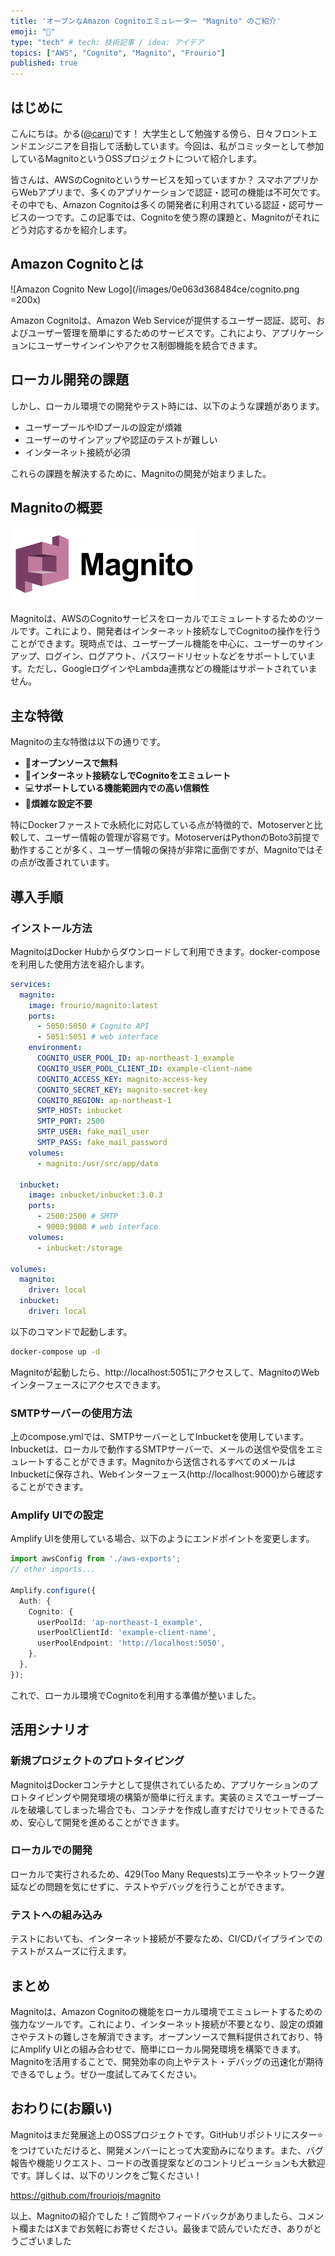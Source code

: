 ```yaml
---
title: 'オープンなAmazon Cognitoエミュレーター "Magnito" のご紹介'
emoji: "🔐"
type: "tech" # tech: 技術記事 / idea: アイデア
topics: ["AWS", "Cognito", "Magnito", "Frourio"]
published: true
---
```


## はじめに

こんにちは。かる([@caru](https://github.com/caru))です！
大学生として勉強する傍ら、日々フロントエンドエンジニアを目指して活動しています。今回は、私がコミッターとして参加しているMagnitoというOSSプロジェクトについて紹介します。

皆さんは、AWSのCognitoというサービスを知っていますか？ スマホアプリからWebアプリまで、多くのアプリケーションで認証・認可の機能は不可欠です。その中でも、Amazon Cognitoは多くの開発者に利用されている認証・認可サービスの一つです。この記事では、Cognitoを使う際の課題と、Magnitoがそれにどう対応するかを紹介します。

## Amazon Cognitoとは

![Amazon Cognito New Logo](/images/0e063d368484ce/cognito.png =200x)

Amazon Cognitoは、Amazon Web Serviceが提供するユーザー認証、認可、およびユーザー管理を簡単にするためのサービスです。これにより、アプリケーションにユーザーサインインやアクセス制御機能を統合できます。

## ローカル開発の課題

しかし、ローカル環境での開発やテスト時には、以下のような課題があります。

- ユーザープールやIDプールの設定が煩雑
- ユーザーのサインアップや認証のテストが難しい
- インターネット接続が必須

これらの課題を解決するために、Magnitoの開発が始まりました。

## Magnitoの概要

![Magnito](/images/0e063d368484ce/magnito.png)

Magnitoは、AWSのCognitoサービスをローカルでエミュレートするためのツールです。これにより、開発者はインターネット接続なしでCognitoの操作を行うことができます。現時点では、ユーザープール機能を中心に、ユーザーのサインアップ、ログイン、ログアウト、パスワードリセットなどをサポートしています。ただし、GoogleログインやLambda連携などの機能はサポートされていません。

## 主な特徴

Magnitoの主な特徴は以下の通りです。

- &#x1F91D;**オープンソースで無料**
- &#x1F50C;**インターネット接続なしでCognitoをエミュレート**
- &#x1F4BB;**サポートしている機能範囲内での高い信頼性**
- &#x1F527;**煩雑な設定不要**

特にDockerファーストで永続化に対応している点が特徴的で、Motoserverと比較して、ユーザー情報の管理が容易です。MotoserverはPythonのBoto3前提で動作することが多く、ユーザー情報の保持が非常に面倒ですが、Magnitoではその点が改善されています。

## 導入手順

### インストール方法

MagnitoはDocker Hubからダウンロードして利用できます。docker-composeを利用した使用方法を紹介します。

```yaml:compose.yml
services:
  magnito:
    image: frourio/magnito:latest
    ports:
      - 5050:5050 # Cognito API
      - 5051:5051 # web interface
    environment:
      COGNITO_USER_POOL_ID: ap-northeast-1_example
      COGNITO_USER_POOL_CLIENT_ID: example-client-name
      COGNITO_ACCESS_KEY: magnito-access-key
      COGNITO_SECRET_KEY: magnito-secret-key
      COGNITO_REGION: ap-northeast-1
      SMTP_HOST: inbucket
      SMTP_PORT: 2500
      SMTP_USER: fake_mail_user
      SMTP_PASS: fake_mail_password
    volumes:
      - magnito:/usr/src/app/data

  inbucket:
    image: inbucket/inbucket:3.0.3
    ports:
      - 2500:2500 # SMTP
      - 9000:9000 # web interface
    volumes:
      - inbucket:/storage

volumes:
  magnito:
    driver: local
  inbucket:
    driver: local
```

以下のコマンドで起動します。

```bash
docker-compose up -d
```

Magnitoが起動したら、http://localhost:5051にアクセスして、MagnitoのWebインターフェースにアクセスできます。

### SMTPサーバーの使用方法

上のcompose.ymlでは、SMTPサーバーとしてInbucketを使用しています。Inbucketは、ローカルで動作するSMTPサーバーで、メールの送信や受信をエミュレートすることができます。Magnitoから送信されるすべてのメールはInbucketに保存され、Webインターフェース(http://localhost:9000)から確認することができます。

### Amplify UIでの設定

Amplify UIを使用している場合、以下のようにエンドポイントを変更します。

```typescript
import awsConfig from './aws-exports';
// other imports...

Amplify.configure({
  Auth: {
    Cognito: {
      userPoolId: 'ap-northeast-1_example',
      userPoolClientId: 'example-client-name',
      userPoolEndpoint: 'http://localhost:5050',
    },
  },
});
```

これで、ローカル環境でCognitoを利用する準備が整いました。

## 活用シナリオ

### 新規プロジェクトのプロトタイピング

MagnitoはDockerコンテナとして提供されているため、アプリケーションのプロトタイピングや開発環境の構築が簡単に行えます。実装のミスでユーザープールを破壊してしまった場合でも、コンテナを作成し直すだけでリセットできるため、安心して開発を進めることができます。

### ローカルでの開発

ローカルで実行されるため、429(Too Many Requests)エラーやネットワーク遅延などの問題を気にせずに、テストやデバッグを行うことができます。

### テストへの組み込み

テストにおいても、インターネット接続が不要なため、CI/CDパイプラインでのテストがスムーズに行えます。

## まとめ

Magnitoは、Amazon Cognitoの機能をローカル環境でエミュレートするための強力なツールです。これにより、インターネット接続が不要となり、設定の煩雑さやテストの難しさを解消できます。オープンソースで無料提供されており、特にAmplify UIとの組み合わせで、簡単にローカル開発環境を構築できます。Magnitoを活用することで、開発効率の向上やテスト・デバッグの迅速化が期待できるでしょう。ぜひ一度試してみてください。

## おわりに(お願い)

Magnitoはまだ発展途上のOSSプロジェクトです。GitHubリポジトリにスター⭐をつけていただけると、開発メンバーにとって大変励みになります。また、バグ報告や機能リクエスト、コードの改善提案などのコントリビューションも大歓迎です。詳しくは、以下のリンクをご覧ください！

https://github.com/frouriojs/magnito

以上、Magnitoの紹介でした！ご質問やフィードバックがありましたら、コメント欄またはXまでお気軽にお寄せください。最後まで読んでいただき、ありがとうございました
